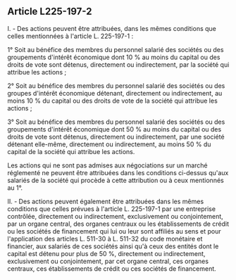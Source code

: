 Article L225-197-2
----
I. - Des actions peuvent être attribuées, dans les mêmes conditions que celles
mentionnées à l'article L. 225-197-1 :

1° Soit au bénéfice des membres du personnel salarié des sociétés ou des
groupements d'intérêt économique dont 10 % au moins du capital ou des droits de
vote sont détenus, directement ou indirectement, par la société qui attribue les
actions ;

2° Soit au bénéfice des membres du personnel salarié des sociétés ou des groupes
d'intérêt économique détenant, directement ou indirectement, au moins 10 % du
capital ou des droits de vote de la société qui attribue les actions ;

3° Soit au bénéfice des membres du personnel salarié des sociétés ou des
groupements d'intérêt économique dont 50 % au moins du capital ou des droits de
vote sont détenus, directement ou indirectement, par une société détenant
elle-même, directement ou indirectement, au moins 50 % du capital de la société
qui attribue les actions.

Les actions qui ne sont pas admises aux négociations sur un marché réglementé ne
peuvent être attribuées dans les conditions ci-dessus qu'aux salariés de la
société qui procède à cette attribution ou à ceux mentionnés au 1°.

II. - Des actions peuvent également être attribuées dans les mêmes conditions
que celles prévues à l'article L. 225-197-1 par une entreprise contrôlée,
directement ou indirectement, exclusivement ou conjointement, par un organe
central, des organes centraux ou les établissements de crédit ou les sociétés de
financement qui lui ou leur sont affiliés au sens et pour l'application des
articles L. 511-30 à L. 511-32 du code monétaire et financier, aux salariés de
ces sociétés ainsi qu'à ceux des entités dont le capital est détenu pour plus de
50 %, directement ou indirectement, exclusivement ou conjointement, par cet
organe central, ces organes centraux, ces établissements de crédit ou ces
sociétés de financement.
